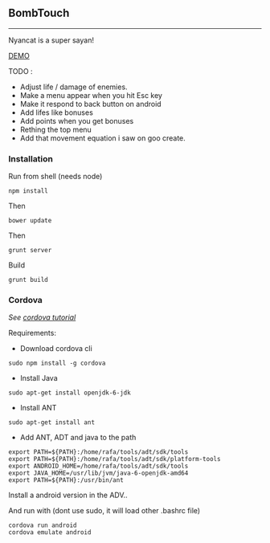 ## BombTouch
----------
Nyancat is a super sayan!

[DEMO](http://rvpg.me/experiments/BombTouch/)

TODO :
- Adjust life / damage of enemies.
- Make a menu appear when you hit Esc key
- Make it respond to back button on android
- Add lifes like bonuses
- Add points when you get bonuses
- Rething the top menu
- Add that movement equation i saw on goo create.

### Installation 

Run from shell (needs node)

````
npm install 
````
Then

````
bower update
````

Then 

```
grunt server
````
Build
````
grunt build
````

### Cordova
*See [cordova tutorial](http://coenraets.org/blog/cordova-phonegap-3-tutorial/)*

Requirements: 
- Download cordova cli
````
sudo npm install -g cordova
````
- Install Java 
````
sudo apt-get install openjdk-6-jdk
````
- Install ANT
````
sudo apt-get install ant
````
- Add ANT, ADT and java to the path 
````
export PATH=${PATH}:/home/rafa/tools/adt/sdk/tools
export PATH=${PATH}:/home/rafa/tools/adt/sdk/platform-tools
export ANDROID_HOME=/home/rafa/tools/adt/sdk/tools
export JAVA_HOME=/usr/lib/jvm/java-6-openjdk-amd64
export PATH=${PATH}:/usr/bin/ant
````

Install a android version in the ADV..

And run with (dont use sudo, it will load other .bashrc file)
````
cordova run android
cordova emulate android
`````




